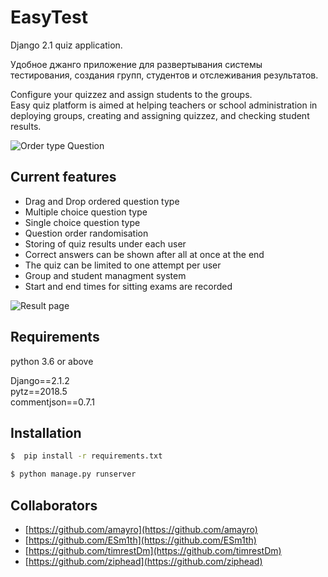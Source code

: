 EasyTest
===============


Django 2.1 quiz application. 

Удобное джанго приложение для развертывания системы тестирования, создания групп, студентов и отслеживания результатов.  

Configure your quizzez and assign students to the groups.  
Easy quiz platform is aimed at helping teachers or school administration in deploying groups, creating and assigning quizzez, and checking student results.


![Order type Question](https://i.imgur.com/2r1CsfZ.jpg "Question picture hosted by Imgur")


Current features
----------------

* Drag and Drop ordered question type
* Multiple choice question type
* Single choice question type
* Question order randomisation
* Storing of quiz results under each user
* Correct answers can be shown after all at once at the end
* The quiz can be limited to one attempt per user
* Group and student managment system
* Start and end times for sitting exams are recorded



![Result page](https://i.imgur.com/9PZ0nSY.jpg "Result picture hosted by Imgur")

Requirements
------------
python 3.6 or above  

Django==2.1.2  
pytz==2018.5  
commentjson==0.7.1  

Installation
------------

```sh
$  pip install -r requirements.txt
```

```sh
$ python manage.py runserver

```


Collaborators
------------

* [https://github.com/amayro](https://github.com/amayro)
* [https://github.com/ESm1th](https://github.com/ESm1th)
* [https://github.com/timrestDm](https://github.com/timrestDm)
* [https://github.com/ziphead](https://github.com/ziphead)
